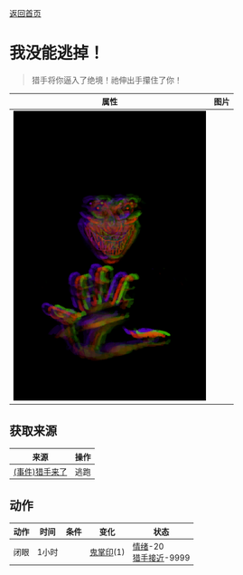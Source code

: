 [返回首页](index.md)  
# 我没能逃掉！  
> 猎手将你逼入了绝境！祂伸出手攥住了你！  
  
  属性  |   图片   
 ----  |  ----:   
   |  ![](Sprite/Hunter.png)   
  
## 获取来源  
来源  |  操作  
----  |  ----  
[(事件)猎手来了](Event_HunterFight.md)  |  逃跑  
## 动作  
动作  |  时间  |  条件  |  变化  |  状态  
----  |  ----  |  ----  |  ----  |  ----  
闭眼  |  1小时  |    |  [鬼掌印](W_HunterMark.md)(1)  |  [情绪](Morale.md)-20<br>[猎手接近](HuntersProximity.md)-9999  
